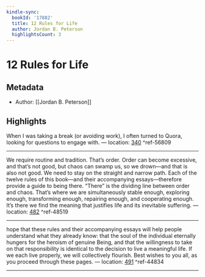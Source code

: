 ```yaml
---
kindle-sync:
  bookId: '17882'
  title: 12 Rules for Life
  author: Jordan B. Peterson
  highlightsCount: 3
---
```

# 12 Rules for Life
## Metadata
* Author: [[Jordan B. Peterson]]

## Highlights
When I was taking a break (or avoiding work), I often turned to Quora, looking for questions to engage with. — location: [340]() ^ref-56809

---
We require routine and tradition. That’s order. Order can become excessive, and that’s not good, but chaos can swamp us, so we drown—and that is also not good. We need to stay on the straight and narrow path. Each of the twelve rules of this book—and their accompanying essays—therefore provide a guide to being there. “There” is the dividing line between order and chaos. That’s where we are simultaneously stable enough, exploring enough, transforming enough, repairing enough, and cooperating enough. It’s there we find the meaning that justifies life and its inevitable suffering. — location: [482]() ^ref-48519

---
hope that these rules and their accompanying essays will help people understand what they already know: that the soul of the individual eternally hungers for the heroism of genuine Being, and that the willingness to take on that responsibility is identical to the decision to live a meaningful life. If we each live properly, we will collectively flourish. Best wishes to you all, as you proceed through these pages. — location: [491]() ^ref-44834

---
